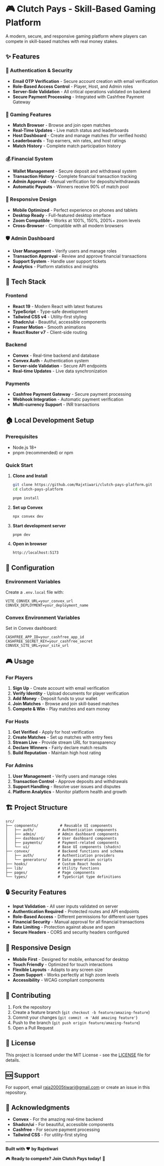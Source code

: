 # 🎮 Clutch Pays - Skill-Based Gaming Platform

A modern, secure, and responsive gaming platform where players can compete in skill-based matches with real money stakes.

## ✨ Features

### 🔐 Authentication & Security
- **Email OTP Verification** - Secure account creation with email verification
- **Role-Based Access Control** - Player, Host, and Admin roles
- **Server-Side Validation** - All critical operations validated on backend
- **Secure Payment Processing** - Integrated with Cashfree Payment Gateway

### 🎯 Gaming Features
- **Match Browser** - Browse and join open matches
- **Real-Time Updates** - Live match status and leaderboards
- **Host Dashboard** - Create and manage matches (for verified hosts)
- **Leaderboards** - Top earners, win rates, and host ratings
- **Match History** - Complete match participation history

### 💰 Financial System
- **Wallet Management** - Secure deposit and withdrawal system
- **Transaction History** - Complete financial transaction tracking
- **Admin Approval** - Manual verification for deposits/withdrawals
- **Automatic Payouts** - Winners receive 90% of match pool

### 📱 Responsive Design
- **Mobile Optimized** - Perfect experience on phones and tablets
- **Desktop Ready** - Full-featured desktop interface
- **Zoom Compatible** - Works at 100%, 150%, 200%+ zoom levels
- **Cross-Browser** - Compatible with all modern browsers

### 🛡️ Admin Dashboard
- **User Management** - Verify users and manage roles
- **Transaction Approval** - Review and approve financial transactions
- **Support System** - Handle user support tickets
- **Analytics** - Platform statistics and insights

## 🚀 Tech Stack

### Frontend
- **React 19** - Modern React with latest features
- **TypeScript** - Type-safe development
- **Tailwind CSS v4** - Utility-first styling
- **Shadcn/ui** - Beautiful, accessible components
- **Framer Motion** - Smooth animations
- **React Router v7** - Client-side routing

### Backend
- **Convex** - Real-time backend and database
- **Convex Auth** - Authentication system
- **Server-side Validation** - Secure API endpoints
- **Real-time Updates** - Live data synchronization

### Payments
- **Cashfree Payment Gateway** - Secure payment processing
- **Webhook Integration** - Automatic payment verification
- **Multi-currency Support** - INR transactions

## 🏠 Local Development Setup

### Prerequisites
- Node.js 18+ 
- pnpm (recommended) or npm

### Quick Start

1. **Clone and Install**
   
   ```bash
   git clone https://github.com/Rajxtiwari/clutch-pays-platform.git
   cd clutch-pays-platform
   ```

   ```bash
   pnpm install
   ```

2. **Set up Convex**
   ```bash
   npx convex dev
   ```

3. **Start development server**
   ```bash
   pnpm dev
   ```

4. **Open in browser**
   ```
   http://localhost:5173
   ```

## 🔧 Configuration

### Environment Variables
Create a `.env.local` file with:
```env
VITE_CONVEX_URL=your_convex_url
CONVEX_DEPLOYMENT=your_deployment_name
```

### Convex Environment Variables
Set in Convex dashboard:
```env
CASHFREE_APP_ID=your_cashfree_app_id
CASHFREE_SECRET_KEY=your_cashfree_secret
CONVEX_SITE_URL=your_site_url
```

## 🎮 Usage

### For Players
1. **Sign Up** - Create account with email verification
2. **Verify Identity** - Upload documents for player verification
3. **Add Money** - Deposit funds to your wallet
4. **Join Matches** - Browse and join skill-based matches
5. **Compete & Win** - Play matches and earn money

### For Hosts
1. **Get Verified** - Apply for host verification
2. **Create Matches** - Set up matches with entry fees
3. **Stream Live** - Provide stream URL for transparency
4. **Declare Winners** - Fairly declare match results
5. **Build Reputation** - Maintain high host rating

### For Admins
1. **User Management** - Verify users and manage roles
2. **Transaction Control** - Approve deposits and withdrawals
3. **Support Handling** - Resolve user issues and disputes
4. **Platform Analytics** - Monitor platform health and growth

## 🏗️ Project Structure

```
src/
├── components/          # Reusable UI components
│   ├── auth/           # Authentication components
│   ├── admin/          # Admin dashboard components
│   ├── dashboard/      # User dashboard components
│   ├── payments/       # Payment-related components
│   └── ui/             # Base UI components (shadcn)
├── convex/             # Backend functions and schema
│   ├── auth/           # Authentication providers
│   └── generators/     # Data generation scripts
├── hooks/              # Custom React hooks
├── lib/                # Utility functions
├── pages/              # Page components
└── types/              # TypeScript type definitions
```

## 🔒 Security Features

- **Input Validation** - All user inputs validated on server
- **Authentication Required** - Protected routes and API endpoints
- **Role-Based Access** - Different permissions for different user types
- **Financial Security** - Manual approval for all financial transactions
- **Rate Limiting** - Protection against abuse and spam
- **Secure Headers** - CORS and security headers configured

## 📱 Responsive Design

- **Mobile First** - Designed for mobile, enhanced for desktop
- **Touch Friendly** - Optimized for touch interactions
- **Flexible Layouts** - Adapts to any screen size
- **Zoom Support** - Works perfectly at high zoom levels
- **Accessibility** - WCAG compliant components

## 🤝 Contributing

1. Fork the repository
2. Create a feature branch (`git checkout -b feature/amazing-feature`)
3. Commit your changes (`git commit -m 'Add amazing feature'`)
4. Push to the branch (`git push origin feature/amazing-feature`)
5. Open a Pull Request

## 📄 License

This project is licensed under the MIT License - see the [LICENSE](LICENSE) file for details.

## 🆘 Support

For support, email raja20005tiwari@gmail.com or create an issue in this repository.

## 🙏 Acknowledgments

- **Convex** - For the amazing real-time backend
- **Shadcn/ui** - For beautiful, accessible components
- **Cashfree** - For secure payment processing
- **Tailwind CSS** - For utility-first styling

---

**Built with ❤️ by Rajxtiwari**

🎮 **Ready to compete? Join Clutch Pays today!** 🚀